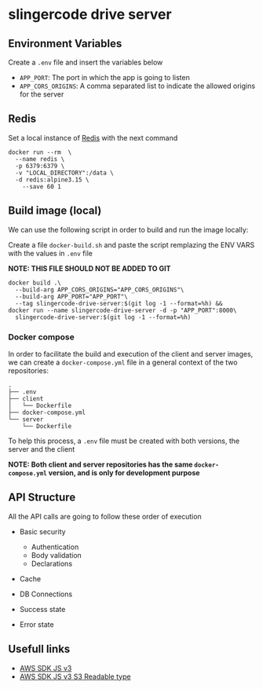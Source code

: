 # slingercode drive server

## Environment Variables

Create a `.env` file and insert the variables below

- `APP_PORT`: The port in which the app is going to listen
- `APP_CORS_ORIGINS`: A comma separated list to indicate the allowed origins for the server

## Redis

Set a local instance of [Redis](https://redis.io) with the next command

```shell
docker run --rm  \
  --name redis \
  -p 6379:6379 \
  -v "LOCAL_DIRECTORY":/data \
  -d redis:alpine3.15 \
    --save 60 1
```

## Build image (local)

We can use the following script in order to build and run the image locally:

Create a file `docker-build.sh` and paste the script remplazing the ENV VARS with the
values in `.env` file

**NOTE: THIS FILE SHOULD NOT BE ADDED TO GIT**

```shell
docker build .\
  --build-arg APP_CORS_ORIGINS="APP_CORS_ORIGINS"\
  --build-arg APP_PORT="APP_PORT"\
  --tag slingercode-drive-server:$(git log -1 --format=%h) &&
docker run --name slingercode-drive-server -d -p "APP_PORT":8000\
  slingercode-drive-server:$(git log -1 --format=%h)
```

### Docker compose

In order to facilitate the build and execution of the client and server images,
we can create a `docker-compose.yml` file in a general context of the
two repositories:

```shell
.
├── .env
├── client
│   └── Dockerfile
├── docker-compose.yml
└── server
    └── Dockerfile
```

To help this process, a `.env` file must be created with both versions, the server and the client

**NOTE: Both client and server repositories has the same `docker-compose.yml` version, and is only for development purpose**

## API Structure

All the API calls are going to follow these order of execution

- Basic security

  - Authentication
  - Body validation
  - Declarations

- Cache
- DB Connections
- Success state
- Error state

## Usefull links

- [AWS SDK JS v3](https://betterdev.blog/aws-javascript-sdk-v3-usage-problems-testing/)
- [AWS SDK JS v3 S3 Readable type](https://github.com/aws/aws-sdk-js-v3/issues/1877)
